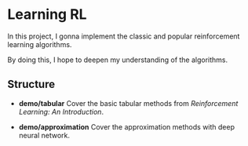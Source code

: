 # Learning RL

In this project, I gonna implement the classic and popular reinforcement learning algorithms.

By doing this, I hope to deepen my understanding of the algorithms.

## Structure
- **demo/tabular**
  Cover the basic tabular methods from *Reinforcement Learning: An Introduction*.

- **demo/approximation**
  Cover the approximation methods with deep neural network.
